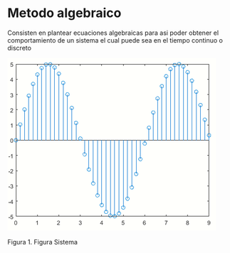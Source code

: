 # Metodo algebraico
Consisten en plantear ecuaciones algebraicas para asi poder obtener el comportamiento de un sistema el cual puede sea en el tiempo continuo o discreto

![Figura de prueba](Imagenes/FuncionDiscreta2.PNG)

Figura 1. Figura Sistema

